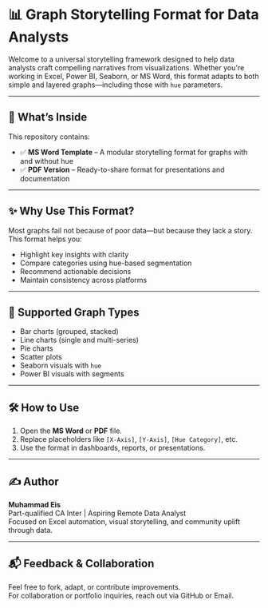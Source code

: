 # 📊 Graph Storytelling Format for Data Analysts

Welcome to a universal storytelling framework designed to help data analysts craft compelling narratives from visualizations. Whether you're working in Excel, Power BI, Seaborn, or MS Word, this format adapts to both simple and layered graphs—including those with `hue` parameters.

---

## 🧠 What’s Inside

This repository contains:

- ✅ **MS Word Template** – A modular storytelling format for graphs with and without hue
- ✅ **PDF Version** – Ready-to-share format for presentations and documentation

---

## ✨ Why Use This Format?

Most graphs fail not because of poor data—but because they lack a story. This format helps you:

- Highlight key insights with clarity
- Compare categories using hue-based segmentation
- Recommend actionable decisions
- Maintain consistency across platforms

---

## 📘 Supported Graph Types

- Bar charts (grouped, stacked)
- Line charts (single and multi-series)
- Pie charts
- Scatter plots
- Seaborn visuals with `hue`
- Power BI visuals with segments

---

## 🛠 How to Use

1. Open the **MS Word** or **PDF** file.
2. Replace placeholders like `[X-Axis]`, `[Y-Axis]`, `[Hue Category]`, etc.
3. Use the format in dashboards, reports, or presentations.

---

## ✍️ Author

**Muhammad Eis**  
Part-qualified CA Inter | Aspiring Remote Data Analyst  
Focused on Excel automation, visual storytelling, and community uplift through data.

---

## 📬 Feedback & Collaboration

Feel free to fork, adapt, or contribute improvements.  
For collaboration or portfolio inquiries, reach out via GitHub or Email.


